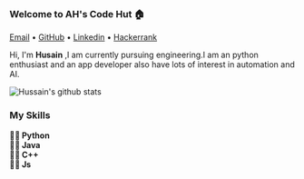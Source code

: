 ### Welcome to AH's Code Hut 🏠

<p >
  <a href="mailto:hussain.ashara123@gmail.com">Email</a> •
  <a href="https://github.com/hussainashara">GitHub</a> •
  <a href="https://www.linkedin.com/in/hussain-ashara-945318192/">Linkedin</a> •
  <a href="https://www.hackerrank.com/hussain_ashara11">Hackerrank</a>
</p>

Hi, I'm <b>Husain</b> ,I am currently pursuing engineering.I am an python enthusiast and an app developer also have lots of interest in automation and AI.

![Hussain's github stats](https://github-readme-stats.vercel.app/api/?username=hussainashara&show_icons=true&title_color=ffd1dc&icon_color=79ff97&text_color=ffd1dc&bg_color=151515)

### My Skills
<b>
✍🏻 Python<br>
✍🏻 Java<br>
✍🏻 C++<br>
✍🏻 Js<br>
</b>







